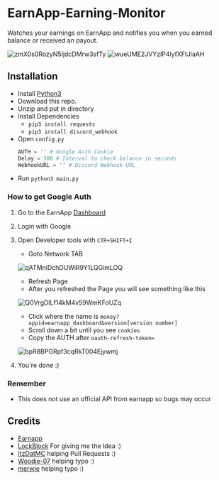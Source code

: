 # EarnApp-Earning-Monitor
Watches your earnings on EarnApp and notifies you when you earned balance or received an payout.

![zmX0s0RozyN5IjdcDMrw3sfTy](https://user-images.githubusercontent.com/65712074/140638993-09a3645e-3c4b-48b1-b139-ee2c1387c79e.png)
![wueUME2JVYzlP4iyfXFtJiaAH](https://user-images.githubusercontent.com/65712074/140639093-7925bb31-52b7-42c1-81a5-0a3ce755438b.png)


## Installation

- Install [Python3](https://www.python.org/downloads/)
- Download this repo.
- Unzip and put in directory
- Install Dependencies
  * `pip3 install requests`
  * `pip3 install discord_webhook`
- Open `config.py`
  ```py
  AUTH = '' # Google Auth Cookie
  Delay = 300 # Interval to check balance in seconds
  WebhookURL = '' # Discord Webhook URL
  ```
- Run `python3 main.py`

### How to get Google Auth
1) Go to the EarnApp [Dashboard](https://earnapp.com/dashboard/)
2) Login with Google
3) Open Developer tools with `CTR+SHIFT+I`
   * Goto Network TAB
   
   ![qATMniDchDUWiR9Y1LQGimLOQ](https://user-images.githubusercontent.com/65712074/140639251-a6be881d-b394-4fc3-a7e5-2543e80320bb.png)
   
   * Refresh Page
   * After you refreshed the Page you will see something like this
   
   ![Q0VrgDlLf14kM4v59WmKFoUZq](https://user-images.githubusercontent.com/65712074/140639334-c5f7dfe1-0600-4e01-99f0-f08db0d1489c.png)

   * Click where the name is `money?appid=earnapp_dashboard&version[version number]`
   * Scroll down a bit until you see `cookies`
   * Copy the AUTH after `oauth-refresh-token=`
   
   ![bpR8BPGRpf3cqRkT004Ejywmj](https://user-images.githubusercontent.com/65712074/140639500-01b4aa40-91bf-48eb-a4af-a45a4b615d4d.png)
4) You're done :)

### Remember
  * This does not use an official API from earnapp so bugs may occur

## Credits
- [Earnapp](https://earnapp.com/)
- [LockBlock](https://github.com/LockBlock-dev/) For giving me the Idea :)
- [ItzDatMC](https://github.com/ItzDatMC) helping Pull Requests :)
- [Woodie-07](https://github.com/Woodie-07) helping typo :)
- [merwie](https://github.com/merwie) helping typo :)
